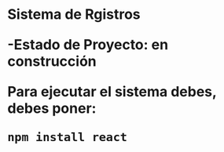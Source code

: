 <h1> Sistema de Rgistros

-Estado de Proyecto: en construcción

Para ejecutar el sistema debes, debes poner:

```npm install react```
